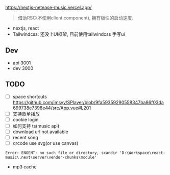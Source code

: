 https://nextjs-netease-music.vercel.app/

> 借助RSC(不使用client component), 拥有极快的启动速度.

- nextjs, react
- Tailwindcss: 还没上UI框架, 目前使用tailwindcss 手写ui

## Dev

- api 3001
- dev 3000

## TODO

- [ ] space shortcuts https://github.com/imsyy/SPlayer/blob/9fa59359290558347ba86f03da699738e7398e44/src/App.vue#L201
- [ ] 支持歌单播放
- [ ] cookie login
- [ ] 如何支持 ts(music api)
- [ ] download url not available
- [ ] recent song
- [ ] qrcode use svg(or use canvas)

<!-- https://github.com/imsyy/SPlayer/blob/dev/src/api/home.js -->

```
Error: ENOENT: no such file or directory, scandir 'D:\Workspace\react-music\.next\server\vendor-chunks\module'
```

- mp3 cache
<!-- - 跨域问题() -->
